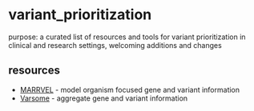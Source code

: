 # variant_prioritization
purpose: a curated list of resources and tools for variant prioritization in clinical and research settings, welcoming additions and changes


## resources

- [MARRVEL](http://marrvel.org/) - model organism focused gene and variant information
- [Varsome](https://varsome.com/) - aggregate gene and variant information 
